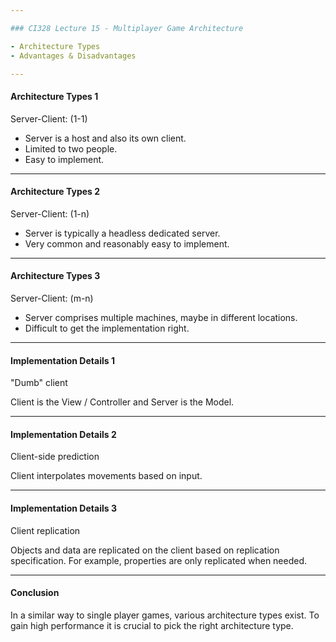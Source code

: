 ```yaml
---

### CI328 Lecture 15 - Multiplayer Game Architecture

- Architecture Types
- Advantages & Disadvantages

---
```


#### Architecture Types 1

Server-Client: (1-1)

- Server is a host and also its own client.
- Limited to two people.
- Easy to implement.

---

#### Architecture Types 2

Server-Client: (1-n)

- Server is typically a headless dedicated server.
- Very common and reasonably easy to implement.

---

#### Architecture Types 3

Server-Client: (m-n)

- Server comprises multiple machines, maybe in different locations.
- Difficult to get the implementation right.

---

#### Implementation Details 1

"Dumb" client

Client is the View / Controller and Server is the Model.

---

#### Implementation Details 2

Client-side prediction

Client interpolates movements based on input.

---

#### Implementation Details 3

Client replication

Objects and data are replicated on the client based
on replication specification.
For example, properties are only replicated when needed.

---

#### Conclusion

In a similar way to single player games, various architecture types exist.
To gain high performance it is crucial to pick the right architecture type.
